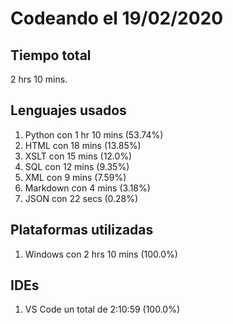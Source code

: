 # Codeando el 19/02/2020

## Tiempo total
2 hrs 10 mins.

## Lenguajes usados
1. Python con 1 hr 10 mins (53.74%)
1. HTML con 18 mins (13.85%)
1. XSLT con 15 mins (12.0%)
1. SQL con 12 mins (9.35%)
1. XML con 9 mins (7.59%)
1. Markdown con 4 mins (3.18%)
1. JSON con 22 secs (0.28%)

## Plataformas utilizadas
1. Windows con 2 hrs 10 mins (100.0%)

## IDEs
1. VS Code un total de 2:10:59 (100.0%)

